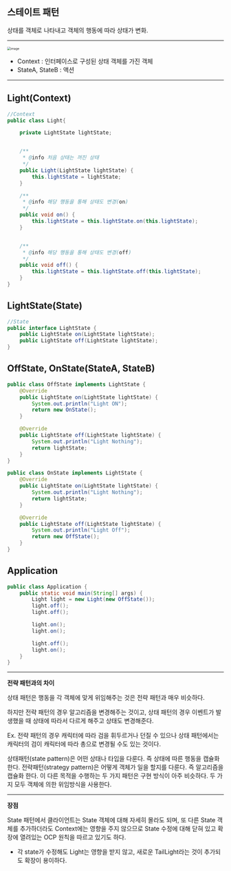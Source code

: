 ## 스테이트 패턴

상태를 객체로 나타내고 객체의 행동에 따라 상태가 변화.

---

<img src="https://user-images.githubusercontent.com/40616436/86128018-c1505580-bb1b-11ea-9c99-af8aba4092c7.png" alt="image" style="zoom:50%;" />

- Context : 인터페이스로 구성된 상태 객체를 가진 객체
- StateA, StateB : 액션

---

## Light(Context)

~~~java
//Context
public class Light{

    private LightState lightState;


    /**
     * @info 처음 상태는 꺼진 상태
     */
    public Light(LightState lightState) {
        this.lightState = lightState;
    }

    /**
     * @info 해당 행동을 통해 상태도 변경(on)
     */
    public void on() {
        this.lightState = this.lightState.on(this.lightState);
    }


    /**
     * @info 해당 행동을 통해 상태도 변경(off)
     */
    public void off() {
        this.lightState = this.lightState.off(this.lightState);
    }
}
~~~



## LightState(State)

~~~java
//State
public interface LightState {
    public LightState on(LightState lightState);
    public LightState off(LightState lightState);
}
~~~



## OffState, OnState(StateA, StateB)

~~~java
public class OffState implements LightState {
    @Override
    public LightState on(LightState lightState) {
        System.out.println("Light ON");
        return new OnState();
    }

    @Override
    public LightState off(LightState lightState) {
        System.out.println("Light Nothing");
        return lightState;
    }
}

public class OnState implements LightState {
    @Override
    public LightState on(LightState lightState) {
        System.out.println("Light Nothing");
        return lightState;
    }

    @Override
    public LightState off(LightState lightState) {
        System.out.println("Light Off");
        return new OffState();
    }
}
~~~



## Application

~~~java
public class Application {
    public static void main(String[] args) {
        Light light = new Light(new OffState());
        light.off();
        light.off();

        light.on();
        light.on();

        light.off();
        light.on();
    }
}
~~~

---

**전략 패턴과의 차이**

상태 패턴은 행동을 각 객체에 맞게 위임해주는 것은 전략 패턴과 매우 비슷하다. 

하지만 전략 패턴의 경우 알고리즘을 변경해주는 것이고, 상태 패턴의 경우 이벤트가 발생했을 때 상태에 따라서 다르게 해주고 상태도 변경해준다.

Ex. 전략 패턴의 경우 캐릭터에 따라 검을 휘두르거나 던질 수 있으나 상태 패턴에서는 캐릭터의 검이 캐릭터에 따라 총으로 변경될 수도 있는 것이다.



상태패턴(state pattern)은 어떤 상태나 타입을 다룬다. 즉 상태에 따른 행동을 캡슐화 한다.  전략패턴(strategy pattern)은 어떻게 객체가 일을 할지를 다룬다. 즉 알고리즘을 캡슐화 한다.  이 다른 목적을 수행하는 두 가지 패턴은 구현 방식이 아주 비슷하다. 두 가지 모두 객체에 의한 위임방식을 사용한다.



---

**장점**

State 패턴에서 클라이언트는 State 객체에 대해 자세히 몰라도 되며, 또 다른 State 객체를 추가하더라도 Context에는 영향을 주지 않으므로 State 수정에 대해 닫혀 있고 확장에 열려있는 OCP 원칙을 따르고 있기도 하다.

- 각 state가 수정해도 Light는 영향을 받지 않고, 새로운 TailLight라는 것이 추가되도 확장이 용이하다.

